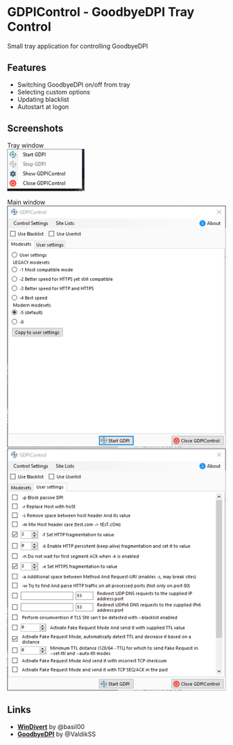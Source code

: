 # GDPIControl - GoodbyeDPI Tray Control

Small tray application for controlling GoodbyeDPI

## Features

- Switching GoodbyeDPI on/off from tray
- Selecting custom options
- Updating blacklist
- Autostart at logon

## Screenshots

Tray window  
![tray](./assets/tray.png)

Main window  
![modesets](./assets/modesets.png)
![custom](./assets/custom.png)

## Links

- **[WinDivert](https://github.com/basil00/Divert)** by @basil00
- **[GoodbyeDPI](https://github.com/ValdikSS/GoodbyeDPI/)** by @ValdikSS
